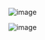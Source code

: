 ![image](https://user-images.githubusercontent.com/61377755/170160250-e0597695-e9f5-4910-99f9-48d7f58fed3b.png)


![image](https://user-images.githubusercontent.com/61377755/170158422-17503179-26b0-43e8-8115-28ae22f5c5e0.png)
